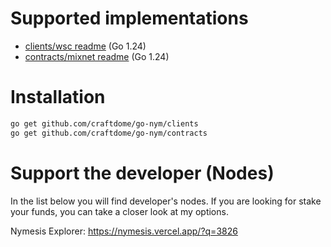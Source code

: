 # Supported implementations

- [clients/wsc readme](https://github.com/craftdome/go-nym/blob/master/clients/wsc/README.md) (Go 1.24)
- [contracts/mixnet readme](https://github.com/craftdome/go-nym/blob/master/contracts/mixnet/README.md) (Go 1.24)

# Installation

```bash
go get github.com/craftdome/go-nym/clients
go get github.com/craftdome/go-nym/contracts
```

# Support the developer (Nodes)

In the list below you will find developer's nodes. If you are looking for stake your funds, you can take a closer look at my options.

Nymesis Explorer: https://nymesis.vercel.app/?q=3826
